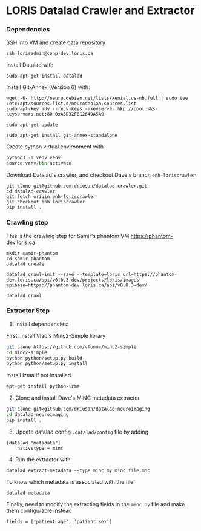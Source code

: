 # LORIS Datalad Crawler and Extractor

### Dependencies

SSH into VM and create data repository 

```
ssh lorisadmin@conp-dev.loris.ca
```

Install Datalad with 

```shell
sudo apt-get install datalad
```

Install Git-Annex (Version 6) with:

```shell
wget -O- http://neuro.debian.net/lists/xenial.us-nh.full | sudo tee /etc/apt/sources.list.d/neurodebian.sources.list
sudo apt-key adv --recv-keys --keyserver hkp://pool.sks-keyservers.net:80 0xA5D32F012649A5A9

sudo apt-get update

sudo apt-get install git-annex-standalone
```

Create python virtual environment with

```python
python3 -m venv venv
source venv/bin/activate
```

Download Datalad's crawler, and checkout Dave's branch `enh-loriscrawler`

```shell
git clone git@github.com:driusan/datalad-crawler.git
cd datalad-crawler
git fetch origin enh-loriscrawler
git checkout enh-loriscrawler
pip install .
```

### Crawling step

This is the crawling step for Samir's phantom VM https://phantom-dev.loris.ca 

```shell
mkdir samir-phantom
cd samir-phantom
datalad create

datalad crawl-init --save --template=loris url=https://phantom-dev.loris.ca/api/v0.0.3-dev/projects/loris/images apibase=https://phantom-dev.loris.ca/api/v0.0.3-dev/

datalad crawl
```

### Extractor Step

1) Install dependencies: 

First, install Vlad's Minc2-Simple library

```bash
git clone https://github.com/vfonov/minc2-simple
cd minc2-simple
python python/setup.py build
python python/setup.py install
```

Install lzma if not installed

```bash
apt-get install python-lzma
```

2) Clone and install Dave's MINC metadata extractor

```bash
git clone git@github.com/driusan/datalad-neuroimaging
cd datalad-neuroimaging
pip install .
```

3) Update datalad config `.datalad/config` file by adding 

```shell
[datalad "metadata"]
    nativetype = minc
```

4) Run the extractor with 

```shell
datalad extract-metadata --type minc my_minc_file.mnc
```

To know which metadata is associated with the file:

```shell
datalad metadata 
```

Finally, need to modify the extracting fields in the `minc.py` file and make them configurable instead

```shell
fields = ['patient.age', 'patient.sex']
```





